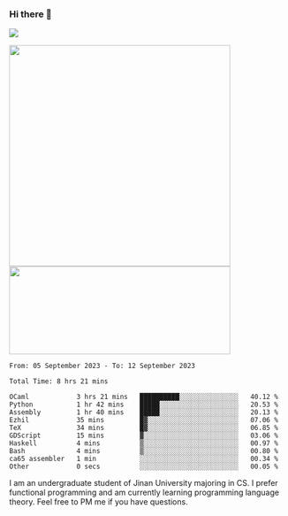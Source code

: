 ### Hi there 👋

<!--
**pe200012/pe200012** is a ✨ _special_ ✨ repository because its `README.md` (this file) appears on your GitHub profile.

Here are some ideas to get you started:

- 🔭 I’m currently working on ...
- 🌱 I’m currently learning ...
- 👯 I’m looking to collaborate on ...
- 🤔 I’m looking for help with ...
- 💬 Ask me about ...
- 📫 How to reach me: ...
- 😄 Pronouns: ...
- ⚡ Fun fact: ...
-->
![](https://www.codewars.com/users/pe200012/badges/large)
<p>
    <img width="400em" src="https://github-readme-stats-git-masterrstaa-rickstaa.vercel.app/api?username=pe200012&show_icons=true&icon_color=f44336&title_color=757de8&rank_icon=github">
    <img width="400em" height="159em" src="https://github-readme-stats-git-masterrstaa-rickstaa.vercel.app/api/top-langs/?username=pe200012&hide=html,cmake,css&title_color=757de8&layout=compact">
</p>

<!--START_SECTION:waka-->

```all_time
From: 05 September 2023 - To: 12 September 2023

Total Time: 8 hrs 21 mins

OCaml            3 hrs 21 mins   ██████████░░░░░░░░░░░░░░░   40.12 %
Python           1 hr 42 mins    █████░░░░░░░░░░░░░░░░░░░░   20.53 %
Assembly         1 hr 40 mins    █████░░░░░░░░░░░░░░░░░░░░   20.13 %
Ezhil            35 mins         █▓░░░░░░░░░░░░░░░░░░░░░░░   07.06 %
TeX              34 mins         █▓░░░░░░░░░░░░░░░░░░░░░░░   06.85 %
GDScript         15 mins         ▓░░░░░░░░░░░░░░░░░░░░░░░░   03.06 %
Haskell          4 mins          ▒░░░░░░░░░░░░░░░░░░░░░░░░   00.97 %
Bash             4 mins          ▒░░░░░░░░░░░░░░░░░░░░░░░░   00.80 %
ca65 assembler   1 min           ░░░░░░░░░░░░░░░░░░░░░░░░░   00.34 %
Other            0 secs          ░░░░░░░░░░░░░░░░░░░░░░░░░   00.05 %
```

<!--END_SECTION:waka-->

I am an undergraduate student of Jinan University majoring in CS. I prefer functional programming and am currently learning programming language theory. Feel free to PM me if you have questions.

